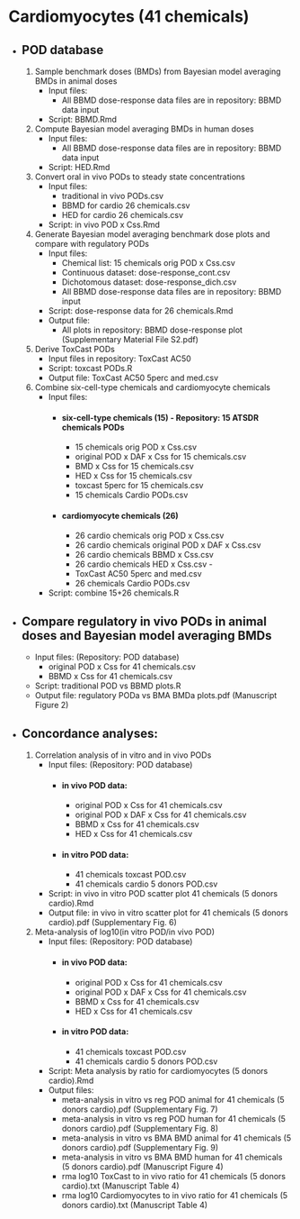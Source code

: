 # Cardiomyocytes (41 chemicals)

  - ## POD database
    1) Sample benchmark doses (BMDs) from Bayesian model averaging BMDs in animal doses
       - Input files:
         - All BBMD dose-response data files are in repository: BBMD data input
       - Script: BBMD.Rmd
    2) Compute Bayesian model averaging BMDs in human doses
       - Input files:
         - All BBMD dose-response data files are in repository: BBMD data input
       - Script: HED.Rmd
    3) Convert oral in vivo PODs to steady state concentrations
       - Input files:
         - traditional in vivo PODs.csv
         - BBMD for cardio 26 chemicals.csv
         - HED for cardio 26 chemicals.csv
       - Script: in vivo POD x Css.Rmd
    4) Generate Bayesian model averaging benchmark dose plots and compare with regulatory PODs
       - Input files:
         - Chemical list: 15 chemicals orig POD x Css.csv
         - Continuous dataset: dose-response_cont.csv
         - Dichotomous dataset: dose-response_dich.csv
         - All BBMD dose-response data files are in repository: BBMD input
       - Script: dose-response data for 26 chemicals.Rmd
       - Output file:
         - All plots in repository: BBMD dose-response plot (Supplementary Material File S2.pdf)
    5) Derive ToxCast PODs
       - Input files in repository: ToxCast AC50
       - Script: toxcast PODs.R
       - Output file: ToxCast AC50 5perc and med.csv
    7) Combine six-cell-type chemicals and cardiomyocyte chemicals
       - Input files:
         - #### six-cell-type chemicals (15) - Repository: 15 ATSDR chemicals PODs
           - 15 chemicals orig POD x Css.csv
           - original POD x DAF x Css for 15 chemicals.csv
           - BMD x Css for 15 chemicals.csv
           - HED x Css for 15 chemicals.csv
           - toxcast 5perc for 15 chemicals.csv
           - 15 chemicals Cardio PODs.csv
         - #### cardiomyocyte chemicals (26)
           - 26 cardio chemicals orig POD x Css.csv
           - 26 cardio chemicals original POD x DAF x Css.csv
           - 26 cardio chemicals BBMD x Css.csv
           - 26 cardio chemicals HED x Css.csv           - 
           - ToxCast AC50 5perc and med.csv
           - 26 chemicals Cardio PODs.csv         
       - Script: combine 15+26 chemicals.R
  - ## Compare regulatory in vivo PODs in animal doses and Bayesian model averaging BMDs
    - Input files: (Repository: POD database)
      - original POD x Css for 41 chemicals.csv
      - BBMD x Css for 41 chemicals.csv
    - Script: traditional POD vs BBMD plots.R
    - Output file: regulatory PODa vs BMA BMDa plots.pdf (Manuscript Figure 2)
  - ## Concordance analyses:
    1) Correlation analysis of in vitro and in vivo PODs
        - Input files: (Repository: POD database)
          - #### in vivo POD data:
            - original POD x Css for 41 chemicals.csv
            - original POD x DAF x Css for 41 chemicals.csv
            - BBMD x Css for 41 chemicals.csv
            - HED x Css for 41 chemicals.csv
          - #### in vitro POD data:
            - 41 chemicals toxcast POD.csv
            - 41 chemicals cardio 5 donors POD.csv
        - Script: in vivo in vitro POD scatter plot 41 chemicals (5 donors cardio).Rmd
        - Output file: in vivo in vitro scatter plot for 41 chemicals (5 donors cardio).pdf (Supplementary Fig. 6)
    2) Meta-analysis of log10(in vitro POD/in vivo POD)
        - Input files: (Repository: POD database)
          - #### in vivo POD data:
            - original POD x Css for 41 chemicals.csv
            - original POD x DAF x Css for 41 chemicals.csv
            - BBMD x Css for 41 chemicals.csv
            - HED x Css for 41 chemicals.csv
          - #### in vitro POD data:
            - 41 chemicals toxcast POD.csv
            - 41 chemicals cardio 5 donors POD.csv
        - Script: Meta analysis by ratio for cardiomyocytes (5 donors cardio).Rmd
        - Output files:
          - meta-analysis in vitro vs reg POD animal for 41 chemicals (5 donors cardio).pdf (Supplementary Fig. 7)
          - meta-analysis in vitro vs reg POD human for 41 chemicals (5 donors cardio).pdf (Supplementary Fig. 8)
          - meta-analysis in vitro vs BMA BMD animal for 41 chemicals (5 donors cardio).pdf (Supplementary Fig. 9)
          - meta-analysis in vitro vs BMA BMD human for 41 chemicals (5 donors cardio).pdf (Manuscript Figure 4)
          - rma log10 ToxCast to in vivo ratio for 41 chemicals (5 donors cardio).txt (Manuscript Table 4)
          - rma log10 Cardiomyocytes to in vivo ratio for 41 chemicals (5 donors cardio).txt (Manuscript Table 4)
